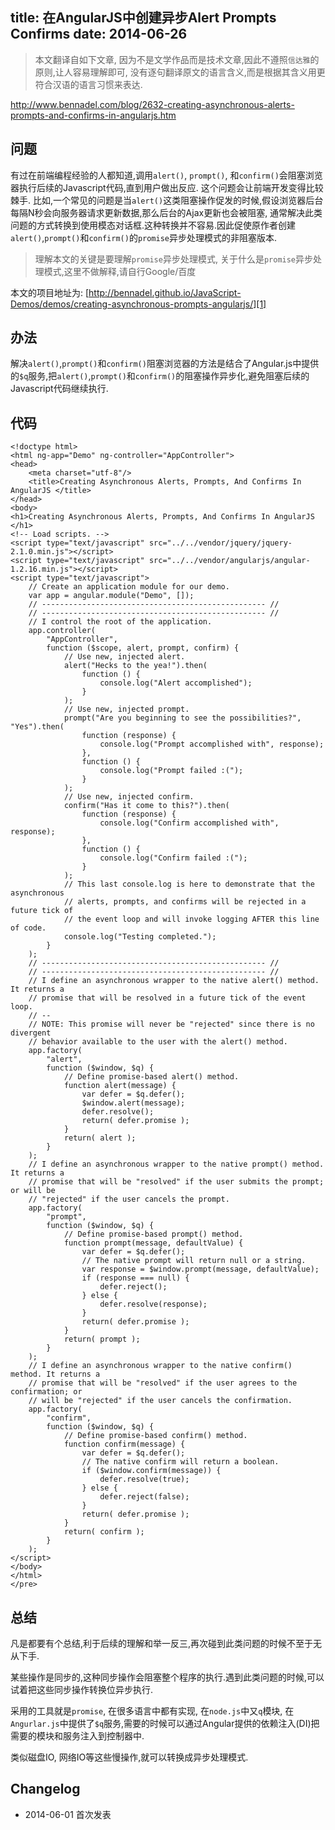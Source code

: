 title: 在AngularJS中创建异步Alert Prompts Confirms
date: 2014-06-26
---

> 本文翻译自如下文章, 因为不是文学作品而是技术文章,因此不遵照`信达雅`的原则,让人容易理解即可, 没有逐句翻译原文的语言含义,而是根据其含义用更符合汉语的语言习惯来表达.

http://www.bennadel.com/blog/2632-creating-asynchronous-alerts-prompts-and-confirms-in-angularjs.htm

## 问题

有过在前端编程经验的人都知道,调用`alert()`, `prompt()`, 和`confirm()`会阻塞浏览器执行后续的Javascript代码,直到用户做出反应. 这个问题会让前端开发变得比较棘手.
比如,一个常见的问题是当`alert()`这类阻塞操作促发的时候,假设浏览器后台每隔N秒会向服务器请求更新数据,那么后台的Ajax更新也会被阻塞, 通常解决此类问题的方式转换到使用模态对话框.这种转换并不容易.因此促使原作者创建`alert()`,`prompt()`和`confirm()`的`promise`异步处理模式的非阻塞版本.

> 理解本文的关键是要理解`promise`异步处理模式, 关于什么是`promise`异步处理模式,这里不做解释,请自行Google/百度

本文的项目地址为: [http://bennadel.github.io/JavaScript-Demos/demos/creating-asynchronous-prompts-angularjs/][1]

<!-- more -->

## 办法

解决`alert()`,`prompt()`和`confirm()`阻塞浏览器的方法是结合了Angular.js中提供的`$q`服务,把`alert()`,`prompt()`和`confirm()`的阻塞操作异步化,避免阻塞后续的Javascript代码继续执行.

## 代码

```
<!doctype html>
<html ng-app="Demo" ng-controller="AppController">
<head>
    <meta charset="utf-8"/>
    <title>Creating Asynchronous Alerts, Prompts, And Confirms In AngularJS </title>
</head>
<body>
<h1>Creating Asynchronous Alerts, Prompts, And Confirms In AngularJS </h1>
<!-- Load scripts. -->
<script type="text/javascript" src="../../vendor/jquery/jquery-2.1.0.min.js"></script>
<script type="text/javascript" src="../../vendor/angularjs/angular-1.2.16.min.js"></script>
<script type="text/javascript">
    // Create an application module for our demo.
    var app = angular.module("Demo", []);
    // -------------------------------------------------- //
    // -------------------------------------------------- //
    // I control the root of the application.
    app.controller(
        "AppController",
        function ($scope, alert, prompt, confirm) {
            // Use new, injected alert.
            alert("Hecks to the yea!").then(
                function () {
                    console.log("Alert accomplished");
                }
            );
            // Use new, injected prompt.
            prompt("Are you beginning to see the possibilities?", "Yes").then(
                function (response) {
                    console.log("Prompt accomplished with", response);
                },
                function () {
                    console.log("Prompt failed :(");
                }
            );
            // Use new, injected confirm.
            confirm("Has it come to this?").then(
                function (response) {
                    console.log("Confirm accomplished with", response);
                },
                function () {
                    console.log("Confirm failed :(");
                }
            );
            // This last console.log is here to demonstrate that the asynchronous
            // alerts, prompts, and confirms will be rejected in a future tick of
            // the event loop and will invoke logging AFTER this line of code.
            console.log("Testing completed.");
        }
    );
    // -------------------------------------------------- //
    // -------------------------------------------------- //
    // I define an asynchronous wrapper to the native alert() method. It returns a
    // promise that will be resolved in a future tick of the event loop.
    // --
    // NOTE: This promise will never be "rejected" since there is no divergent
    // behavior available to the user with the alert() method.
    app.factory(
        "alert",
        function ($window, $q) {
            // Define promise-based alert() method.
            function alert(message) {
                var defer = $q.defer();
                $window.alert(message);
                defer.resolve();
                return( defer.promise );
            }
            return( alert );
        }
    );
    // I define an asynchronous wrapper to the native prompt() method. It returns a
    // promise that will be "resolved" if the user submits the prompt; or will be
    // "rejected" if the user cancels the prompt.
    app.factory(
        "prompt",
        function ($window, $q) {
            // Define promise-based prompt() method.
            function prompt(message, defaultValue) {
                var defer = $q.defer();
                // The native prompt will return null or a string.
                var response = $window.prompt(message, defaultValue);
                if (response === null) {
                    defer.reject();
                } else {
                    defer.resolve(response);
                }
                return( defer.promise );
            }
            return( prompt );
        }
    );
    // I define an asynchronous wrapper to the native confirm() method. It returns a
    // promise that will be "resolved" if the user agrees to the confirmation; or
    // will be "rejected" if the user cancels the confirmation.
    app.factory(
        "confirm",
        function ($window, $q) {
            // Define promise-based confirm() method.
            function confirm(message) {
                var defer = $q.defer();
                // The native confirm will return a boolean.
                if ($window.confirm(message)) {
                    defer.resolve(true);
                } else {
                    defer.reject(false);
                }
                return( defer.promise );
            }
            return( confirm );
        }
    );
</script>
</body>
</html>
</pre>
```

## 总结

凡是都要有个总结,利于后续的理解和举一反三,再次碰到此类问题的时候不至于无从下手.

某些操作是同步的,这种同步操作会阻塞整个程序的执行.遇到此类问题的时候,可以试着把这些同步操作转换位异步执行.

采用的工具就是`promise`, 在很多语言中都有实现, 在`node.js`中又`q`模块, 在`Angurlar.js`中提供了`$q`服务,需要的时候可以通过Angular提供的依赖注入(DI)把需要的模块和服务注入到控制器中.

类似磁盘IO, 网络IO等这些慢操作,就可以转换成异步处理模式.

## Changelog

- 2014-06-01 首次发表


  [1]: http://bennadel.github.io/JavaScript-Demos/demos/creating-asynchronous-prompts-angularjs/